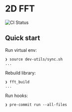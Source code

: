 # 2D FFT

![CI Status](https://github.com/2D-FFT-Project/2d-fft/actions/workflows/main.yml/badge.svg)

## Quick start

Run virtual env:
```shell
❯ source dev-utils/sync.sh
...
```

Rebuild library:
```shell
❯ fft_build
...
```

Run hooks:
```shell
❯ pre-commit run --all-files
```
